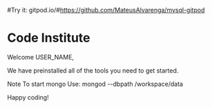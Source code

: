 #Try it: gitpod.io/#https://github.com/MateusAlvarenga/mysql-gitpod

# Code Institute

Welcome USER_NAME,

We have preinstalled all of the tools you need to get started.

Note
To start mongo Use: mongod --dbpath /workspace/data

Happy coding!
